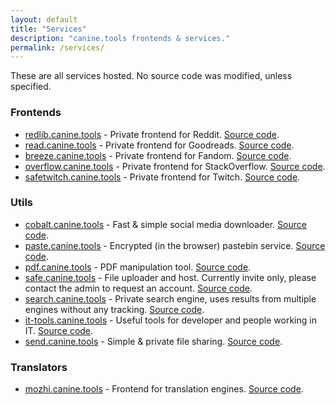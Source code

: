 ```yaml
---
layout: default
title: "Services"
description: "canine.tools frontends & services."
permalink: /services/
---
```

These are all services hosted. No source code was modified, unless specified.

### Frontends
* [redlib.canine.tools](https://redlib.canine.tools/) - Private frontend for Reddit. [Source code](https://github.com/redlib-org/redlib).
* [read.canine.tools](https://read.canine.tools/) - Private frontend for Goodreads. [Source code](https://github.com/nesaku/BiblioReads).
* [breeze.canine.tools](https://breeze.canine.tools/) - Private frontend for Fandom. [Source code](https://gitdab.com/cadence/breezewiki).
* [overflow.canine.tools](https://overflow.canine.tools/) - Private frontend for StackOverflow. [Source code](https://github.com/httpjamesm/AnonymousOverflow).
* [safetwitch.canine.tools](https://safetwitch.canine.tools/) - Private frontend for Twitch. [Source code](https://codeberg.org/SafeTwitch/safetwitch).

### Utils
* [cobalt.canine.tools](https://cobalt.canine.tools/) - Fast & simple social media downloader. [Source code](https://github.com/imputnet/cobalt).
* [paste.canine.tools](https://paste.canine.tools/) - Encrypted (in the browser) pastebin service. [Source code](https://github.com/PrivateBin/PrivateBin).
* [pdf.canine.tools](https://pdf.canine.tools/) - PDF manipulation tool. [Source code](https://github.com/Stirling-Tools/Stirling-PDF).
* [safe.canine.tools](https://safe.canine.tools/) - File uploader and host. Currently invite only, please contact the admin to request an account. [Source code](https://github.com/chibisafe/chibisafe).
* [search.canine.tools](https://search.canine.tools/) - Private search engine, uses results from multiple engines without any tracking. [Source code](https://github.com/searxng/searxng).
* [it-tools.canine.tools](https://it-tools.canine.tools/) - Useful tools for developer and people working in IT. [Source code](https://github.com/CorentinTh/it-tools).
* [send.canine.tools](https://send.canine.tools/) - Simple & private file sharing. [Source code](https://github.com/timvisee/send).

### Translators
* [mozhi.canine.tools](https://mozhi.canine.tools/) - Frontend for translation engines. [Source code](https://codeberg.org/aryak/mozhi).
